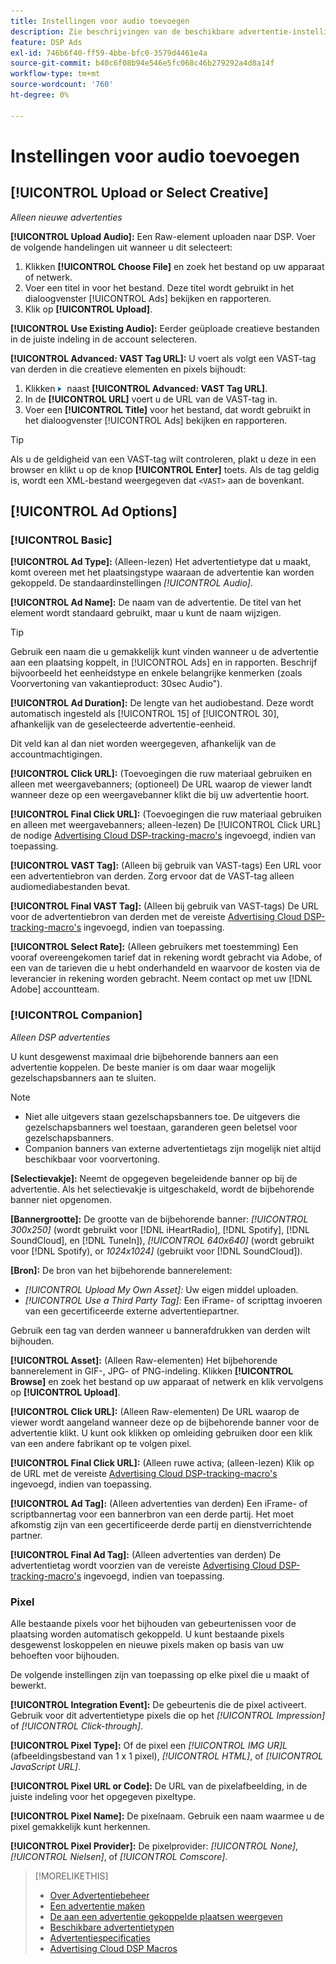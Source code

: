 ```yaml
---
title: Instellingen voor audio toevoegen
description: Zie beschrijvingen van de beschikbare advertentie-instellingen voor audioadvertenties.
feature: DSP Ads
exl-id: 746b6f40-ff59-4bbe-bfc0-3579d4461e4a
source-git-commit: b40c6f08b94e546e5fc068c46b279292a4d8a14f
workflow-type: tm+mt
source-wordcount: '760'
ht-degree: 0%

---
```


# Instellingen voor audio toevoegen

## [!UICONTROL Upload or Select Creative]

*Alleen nieuwe advertenties*

**[!UICONTROL Upload Audio]:** Een Raw-element uploaden naar DSP. Voer de volgende handelingen uit wanneer u dit selecteert:

1. Klikken **[!UICONTROL Choose File]** en zoek het bestand op uw apparaat of netwerk.
1. Voer een titel in voor het bestand. Deze titel wordt gebruikt in het dialoogvenster [!UICONTROL Ads] bekijken en rapporteren.
1. Klik op **[!UICONTROL Upload]**.

**[!UICONTROL Use Existing Audio]:** Eerder geüploade creatieve bestanden in de juiste indeling in de account selecteren.

**[!UICONTROL Advanced: VAST Tag URL]:** U voert als volgt een VAST-tag van derden in die creatieve elementen en pixels bijhoudt:

1. Klikken ![pijl](/help/dsp/assets/compressed.png) naast **[!UICONTROL Advanced: VAST Tag URL]**.
1. In de **[!UICONTROL URL]** voert u de URL van de VAST-tag in.
1. Voer een **[!UICONTROL Title]** voor het bestand, dat wordt gebruikt in het dialoogvenster [!UICONTROL Ads] bekijken en rapporteren.

>[!TIP]
>
> Als u de geldigheid van een VAST-tag wilt controleren, plakt u deze in een browser en klikt u op de knop **[!UICONTROL Enter]** toets. Als de tag geldig is, wordt een XML-bestand weergegeven dat `<VAST>` aan de bovenkant.

## [!UICONTROL Ad Options]

### [!UICONTROL Basic]

**[!UICONTROL Ad Type]:** (Alleen-lezen) Het advertentietype dat u maakt, komt overeen met het plaatsingstype waaraan de advertentie kan worden gekoppeld. De standaardinstellingen *[!UICONTROL Audio]*.

**[!UICONTROL Ad Name]:** De naam van de advertentie. De titel van het element wordt standaard gebruikt, maar u kunt de naam wijzigen.

>[!TIP]
>
> Gebruik een naam die u gemakkelijk kunt vinden wanneer u de advertentie aan een plaatsing koppelt, in [!UICONTROL Ads] en in rapporten. Beschrijf bijvoorbeeld het eenheidstype en enkele belangrijke kenmerken (zoals Voorvertoning van vakantieproduct: 30sec Audio&quot;).

**[!UICONTROL Ad Duration]:** De lengte van het audiobestand. Deze wordt automatisch ingesteld als [!UICONTROL 15] of [!UICONTROL 30], afhankelijk van de geselecteerde advertentie-eenheid.

Dit veld kan al dan niet worden weergegeven, afhankelijk van de accountmachtigingen.

**[!UICONTROL Click URL]:** (Toevoegingen die ruw materiaal gebruiken en alleen met weergavebanners; (optioneel) De URL waarop de viewer landt wanneer deze op een weergavebanner klikt die bij uw advertentie hoort.

**[!UICONTROL Final Click URL]:** (Toevoegingen die ruw materiaal gebruiken en alleen met weergavebanners; alleen-lezen) De [!UICONTROL Click URL] de nodige [Advertising Cloud DSP-tracking-macro&#39;s](/help/dsp/campaign-management/macros.md) ingevoegd, indien van toepassing.

**[!UICONTROL VAST Tag]:** (Alleen bij gebruik van VAST-tags) Een URL voor een advertentiebron van derden. Zorg ervoor dat de VAST-tag alleen audiomediabestanden bevat.

**[!UICONTROL Final VAST Tag]:** (Alleen bij gebruik van VAST-tags) De URL voor de advertentiebron van derden met de vereiste [Advertising Cloud DSP-tracking-macro&#39;s](/help/dsp/campaign-management/macros.md) ingevoegd, indien van toepassing.

**[!UICONTROL Select Rate]:** (Alleen gebruikers met toestemming) Een vooraf overeengekomen tarief dat in rekening wordt gebracht via Adobe, of een van de tarieven die u hebt onderhandeld en waarvoor de kosten via de leverancier in rekening worden gebracht. Neem contact op met uw [!DNL Adobe] accountteam.

### [!UICONTROL Companion]

*Alleen DSP advertenties*

U kunt desgewenst maximaal drie bijbehorende banners aan een advertentie koppelen. De beste manier is om daar waar mogelijk gezelschapsbanners aan te sluiten.

>[!NOTE]
>
>* Niet alle uitgevers staan gezelschapsbanners toe. De uitgevers die gezelschapsbanners wel toestaan, garanderen geen beletsel voor gezelschapsbanners.
>* Companion banners van externe advertentietags zijn mogelijk niet altijd beschikbaar voor voorvertoning.


**\[Selectievakje\]:** Neemt de opgegeven begeleidende banner op bij de advertentie. Als het selectievakje is uitgeschakeld, wordt de bijbehorende banner niet opgenomen.

**\[Bannergrootte\]:** De grootte van de bijbehorende banner: *[!UICONTROL 300x250]* (wordt gebruikt voor [!DNL iHeartRadio], [!DNL Spotify], [!DNL SoundCloud], en [!DNL TuneIn]), *[!UICONTROL 640x640]* (wordt gebruikt voor [!DNL Spotify), or *1024x1024]* (gebruikt voor [!DNL SoundCloud]).

**\[Bron\]:** De bron van het bijbehorende bannerelement:

* *[!UICONTROL Upload My Own Asset]:* Uw eigen middel uploaden.
* *[!UICONTROL Use a Third Party Tag]:* Een iFrame- of scripttag invoeren van een gecertificeerde externe advertentiepartner.

Gebruik een tag van derden wanneer u bannerafdrukken van derden wilt bijhouden.

**[!UICONTROL Asset]:** (Alleen Raw-elementen) Het bijbehorende bannerelement in GIF-, JPG- of PNG-indeling. Klikken **[!UICONTROL Browse]** en zoek het bestand op uw apparaat of netwerk en klik vervolgens op **[!UICONTROL Upload]**.

**[!UICONTROL Click URL]:** (Alleen Raw-elementen) De URL waarop de viewer wordt aangeland wanneer deze op de bijbehorende banner voor de advertentie klikt. U kunt ook klikken op omleiding gebruiken door een klik van een andere fabrikant op te volgen pixel.

**[!UICONTROL Final Click URL]:** (Alleen ruwe activa; (alleen-lezen) Klik op de URL met de vereiste [Advertising Cloud DSP-tracking-macro&#39;s](/help/dsp/campaign-management/macros.md) ingevoegd, indien van toepassing.

**[!UICONTROL Ad Tag]:** (Alleen advertenties van derden) Een iFrame- of scriptbannertag voor een bannerbron van een derde partij. Het moet afkomstig zijn van een gecertificeerde derde partij en dienstverrichtende partner.

**[!UICONTROL Final Ad Tag]:** (Alleen advertenties van derden) De advertentietag wordt voorzien van de vereiste [Advertising Cloud DSP-tracking-macro&#39;s](/help/dsp/campaign-management/macros.md) ingevoegd, indien van toepassing.

### Pixel

Alle bestaande pixels voor het bijhouden van gebeurtenissen voor de plaatsing worden automatisch gekoppeld. U kunt bestaande pixels desgewenst loskoppelen en nieuwe pixels maken op basis van uw behoeften voor bijhouden.

De volgende instellingen zijn van toepassing op elke pixel die u maakt of bewerkt.

**[!UICONTROL Integration Event]:** De gebeurtenis die de pixel activeert. Gebruik voor dit advertentietype pixels die op het *[!UICONTROL Impression]* of *[!UICONTROL Click-through]*.

**[!UICONTROL Pixel Type]:** Of de pixel een *[!UICONTROL IMG UR]L* (afbeeldingsbestand van 1 x 1 pixel), *[!UICONTROL HTML]*, of *[!UICONTROL JavaScript URL]*.

**[!UICONTROL Pixel URL or Code]:** De URL van de pixelafbeelding, in de juiste indeling voor het opgegeven pixeltype.

**[!UICONTROL Pixel Name]:** De pixelnaam. Gebruik een naam waarmee u de pixel gemakkelijk kunt herkennen.

**[!UICONTROL Pixel Provider]:** De pixelprovider: *[!UICONTROL None]*, *[!UICONTROL Nielsen]*, of *[!UICONTROL Comscore]*.

>[!MORELIKETHIS]
>
>* [Over Advertentiebeheer](ad-about.md)
>* [Een advertentie maken](ad-create.md)
>* [De aan een advertentie gekoppelde plaatsen weergeven](/help/dsp/campaign-management/ads/ad-list-placements.md)
>* [Beschikbare advertentietypen](ad-types.md)
>* [Advertentiespecificaties](/help/dsp/assets/ad-specs.pdf)
>* [Advertising Cloud DSP Macros](/help/dsp/campaign-management/macros.md)


